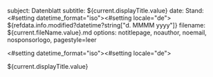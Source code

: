 subject:	Datenblatt
subtitle:	${current.displayTitle.value}
date:			Stand: <#setting datetime_format="iso"><#setting locale="de"> ${refdata.info.modified?datetime?string["d. MMMM yyyy"]}
filename:	${current.fileName.value}.md
options:	notitlepage, noauthor, noemail, nosponsorlogo, pagestyle=leer

<#setting datetime_format="iso"><#setting locale="de">

<!--

	{
		\footnotesize
		\sffamily

		\begin{longtabu}[l]{@{}>{\scriptsize\bfseries}p{.23\textwidth}@{\hspace{.02\textwidth}}p{.75\textwidth}@{}}\savetabu{tablayout}

			\multicolumn{2}{@{}l@{}}{\textbf{Sichtbar für Click-TT, Vereine, DTTB, andere VSR, VSRA}}\\
			\midrule
				Name & -->${current.displayTitle.value}<!--\\
				Ausbildung & -->${current.highestTrainingLevel.type.shorttitle.value} (${current.highestTrainingLevel.type.title.value})<!--\\
				Mitglied bei & --><#if current.member?? >${current.member.displayText.value}<#else>---</#if><!--\\
				<#if current.reffor??>Schiedst für & -->${current.reffor.displayText.value}<!--\\</#if>
			\bottomrule
		\end{longtabu}

		\begin{longtabu}[l]{\preamble{tablayout}}

			\multicolumn{2}{@{}l@{}}{\textbf{Sichtbar für Vereine, DTTB, andere VSR, VSRA}}\\
			\midrule
				E-Mail & --><#list current.EMail as email>${email.displayTitle.value}<#sep>; </#sep><#else>---</#list><!--\\
				Telefon & --><#list current.phoneNumber as phonenumber>${phonenumber.displayTitle.value}<#sep>; </#sep><#else>---</#list><!--\\
				Geschlecht & -->${current.sexType.displayText.value}<!--\\
			\bottomrule
		\end{longtabu}

		\begin{longtabu}[l]{\preamble{tablayout}}

			\multicolumn{2}{@{}l@{}}{\textbf{Sichtbar für DTTB, VSRA}}\\
			\midrule
				Geburtstag & --><#if current.birthday?? >${current.birthday.value?date['yyyy-MM-dd']?string['dd.MM.yyyy']}<#else>---</#if><!--\\
			\bottomrule
		\end{longtabu}

		\begin{longtabu}[l]{\preamble{tablayout}}

			\multicolumn{2}{@{}l@{}}{\textbf{Sichtbar für andere VSR, VSRA}}\\
			\midrule
				Status & -->${current.status.title.value}<!--\\
				Nächste Fortbildung & --><#if current.nextTrainingUpdate?? >${current.nextTrainingUpdate.value?date['yyyy-MM-dd']?string['yyyy']}</#if><!--\\
			\bottomrule
		\end{longtabu}

		\begin{longtabu}[l]{\preamble{tablayout}}

			\multicolumn{2}{@{}l@{}}{\textbf{Sichtbar für VSRA}}\\
			\midrule
				VSR-Mitteilungen & --><#if current.EMail?? && (current.EMail?size > 0) >per E-Mail<#if current.docsByLetterCombined.value> und </#if></#if><#if current.docsByLetterCombined.value>per Brief</#if><!--\\
				Adresse & --><#list current.address as address>${address.displayTitle.value}<#sep>; </#sep><#else>---</#list><!--\\
				URL & --><#list current.URL as url>${url.displayTitle.value}<#sep>; </#sep><#else>---</#list><!--\\
				Bevorzugt schiedsen & --><#list current.prefer as prefer>${prefer.displayText.value}<#sep>; </#sep><#else>---</#list><!--\\
				Nicht schiedsen & --><#list current.avoid as avoid>${avoid.displayText.value}<#sep>; </#sep><#else>---</#list><!--\\
				<#list current.trainingLevel as traininglevel>
					-->${traininglevel.type.displayText.value} seit<!-- & --><#if traininglevel.since?? >${traininglevel.since.value?date['yyyy-MM-dd']?string['dd.MM.yyyy']}<#else>---</#if><!--\\
				</#list>
				Letzte Fortbildung & --><#if current.lastTrainingUpdate?? >${current.lastTrainingUpdate.value?date['yyyy-MM-dd']?string['dd.MM.yyyy']}</#if><!--\\
				<#if current.remark??>Anmerkung & -->${current.remark.value}<!--\\</#if>
			\bottomrule
		\end{longtabu}
	}

-->
